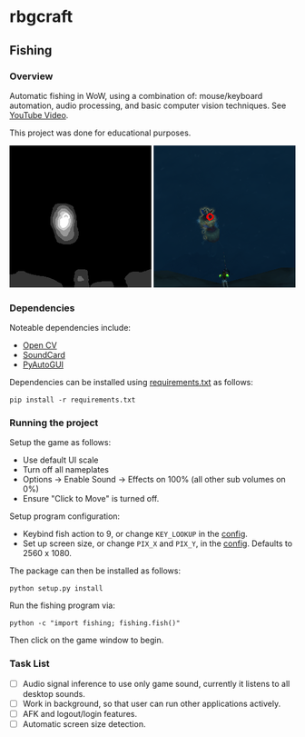 # rbgcraft

## Fishing

### Overview

Automatic fishing in WoW, using a combination of: mouse/keyboard automation, audio processing, and basic computer 
vision techniques. See [YouTube Video](https://www.youtube.com/watch?v=5yYr2v4B-wY). 

This project was done for educational purposes.

![Alt text](images/status_blurred.png?raw=true)
![Alt text](images/status.png?raw=true) 


### Dependencies
Noteable dependencies include:
* [Open CV](https://pypi.org/project/opencv-python/)
* [SoundCard](https://pypi.org/project/SoundCard/)
* [PyAutoGUI](https://pypi.org/project/PyAutoGUI/)

Dependencies can be installed using [requirements.txt](requirements.txt) as follows:
```commandline
pip install -r requirements.txt
```

### Running the project

Setup the game as follows:
* Use default UI scale
* Turn off all nameplates
* Options -> Enable Sound -> Effects on 100% (all other sub volumes on 0%)
* Ensure "Click to Move" is turned off.

Setup program configuration:
* Keybind fish action to 9, or change ```KEY_LOOKUP``` in the [config](fishing/config.py).
* Set up screen size, or change ```PIX_X``` and ```PIX_Y```, in the [config](fishing/config.py). Defaults to 2560 x 1080.

The package can then be installed as follows:
```commandline
python setup.py install
```

Run the fishing program via:
```commandline
python -c "import fishing; fishing.fish()"
```
Then click on the game window to begin.


### Task List

- [ ] Audio signal inference to use only game sound, currently it listens to all desktop sounds.
- [ ] Work in background, so that user can run other applications actively.
- [ ] AFK and logout/login features.
- [ ] Automatic screen size detection.